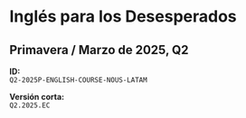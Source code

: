 # Inglés para los Desesperados

## **Primavera / Marzo de 2025, Q2**  

**ID:**  
`Q2-2025P-ENGLISH-COURSE-NOUS-LATAM`

**Versión corta:**  
`Q2.2025.EC`
